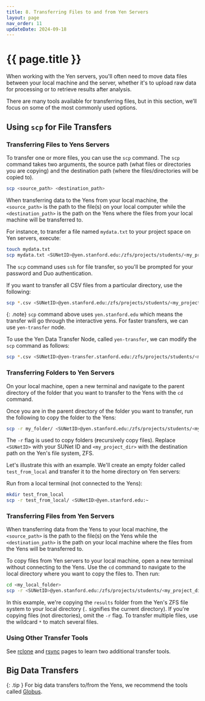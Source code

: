```yaml
---
title: 8. Transferring Files to and from Yen Servers
layout: page
nav_order: 11 
updateDate: 2024-09-18
---
```


# {{ page.title }}
When working with the Yen servers, you'll often need to move data files between your local machine and the server, whether it's to upload raw data for processing or to retrieve results after analysis.

There are many tools available for transferring files, but in this section, we’ll focus on some of the most commonly used options.

## Using `scp` for File Transfers

### Transferring Files to Yens Servers

To transfer one or more files, you can use the `scp` command. The `scp` command takes two arguments, the source path (what files or directories you are copying) and the destination path (where the files/directories will be copied to).

```bash
scp <source_path> <destination_path>
```

When transferring data to the Yens from your local machine, the `<source_path>` is the path to the file(s) on your local computer while the `<destination_path>` is the path on the Yens where the files from your local machine will be transferred to.

For instance, to transfer a file named `mydata.txt` to your project space on Yen servers, execute:

```bash
touch mydata.txt
scp mydata.txt <SUNetID>@yen.stanford.edu:/zfs/projects/students/<my_project_dir>
```
The `scp` command uses `ssh` for file transfer, so you'll be prompted for your password and Duo authentication.

If you want to transfer all CSV files from a particular directory, use the following:

```bash
scp *.csv <SUNetID>@yen.stanford.edu:/zfs/projects/students/<my_project_dir>
```

{: .note}
`scp` command above uses `yen.stanford.edu` which means the transfer will go through the interactive yens. For faster transfers, we can use `yen-transfer` node.

To use the Yen Data Transfer Node, called `yen-transfer`, we can modify the `scp` command as follows:


```bash
scp *.csv <SUNetID>@yen-transfer.stanford.edu:/zfs/projects/students/<my_project_dir>
```

### Transferring Folders to Yen Servers
On your local machine, open a new terminal and navigate to the parent directory of the folder that
you want to transfer to the Yens with the `cd` command.

Once you are in the parent directory of the folder you want to transfer, run the following to copy the folder to the Yens:

```bash
scp -r my_folder/ <SUNetID>@yen.stanford.edu:/zfs/projects/students/<my_project_dir>
```
The `-r` flag is used to copy folders (**r**ecursively copy files). Replace `<SUNetID>` with your SUNet ID and `<my_project_dir>` with the destination path on the Yen's file system, ZFS.

Let's illustrate this with an example. We'll create an empty folder called `test_from_local` and transfer it to the home directory on Yen servers:

Run from a local terminal (not connected to the Yens):

```bash
mkdir test_from_local
scp -r test_from_local/ <SUNetID>@yen.stanford.edu:~
```

### Transferring Files from Yen Servers
When transferring data from the Yens to your local machine, the `<source_path>` is the path to the file(s) on the Yens while the `<destination_path>` is the path on your local machine where the files from the Yens will be transferred to.

To copy files from Yen servers to your local machine, open a new terminal without connecting to the Yens. Use the `cd` command to navigate to the local directory where you want to copy the files to. Then run:

```bash
cd <my_local_folder>
scp -r <SUNetID>@yen.stanford.edu:/zfs/projects/students/<my_project_dir>/results .
```

In this example, we're copying the `results` folder from the Yen's ZFS file system to your local directory (`.` signifies the current directory). If you're copying files (not directories), omit the `-r` flag. To transfer multiple files, use the wildcard `*` to match several files.

### Using Other Transfer Tools
See <a href="https://rcpedia.stanford.edu/faqs/rclone.html" target="_blank">rclone</a> and <a href="https://rcpedia.stanford.edu/faqs/rsync.html" target="_blank">rsync</a> pages to learn two additional transfer tools.

## Big Data Transfers
{: .tip }
For big data transfers to/from the Yens, we recommend the tools called <a href="https://rcpedia.stanford.edu/services/globus.html" target="_blank">Globus</a>. 
